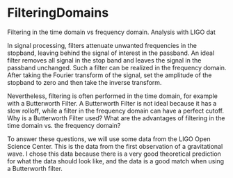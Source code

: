 # FilteringDomains
Filtering in the time domain vs frequency domain. Analysis with LIGO dat

In signal processing, filters attenuate unwanted frequencies in the stopband, leaving behind the signal of interest in the passband. An ideal filter removes all signal in the stop band and leaves the signal in the passband unchanged. Such a filter can be realized in the frequency domain. After taking the Fourier transform of the signal, set the amplitude of the stopband to zero and then take the inverse transform.

Nevertheless, filtering is often performed in the time domain, for example with a Butterworth Filter. A Butterworth Filter is not ideal because it has a slow rolloff, while a filter in the frequency domain can have a perfect cutoff. Why is a Butterworth Filter used? What are the advantages of filtering in the time domain vs. the frequency domain?

To answer these questions, we will use some data from the LIGO Open Science Center. This is the data from the first observation of a gravitational wave. I chose this data because there is a very good theoretical prediction for what the data should look like, and the data is a good match when using a Butterworth filter.


